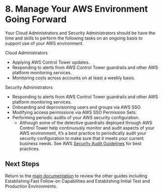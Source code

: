 # 8. Manage Your AWS Environment Going Forward

Your Cloud Administrators and Security Administrators should be have the time and skills to perform the following tasks on an ongoing basis to support use of your AWS environment.

Cloud Administrators

* Applying AWS Control Tower updates.
* Responding to alerts from AWS Control Tower guardrails and other AWS platform monitoring services.
* Monitoring costs across accounts on at least a weekly basis.

Security Administrators

* Responding to alerts from AWS Control Tower guardrails and other AWS platform monitoring services.
* Onboarding and deprovisioning users and groups via AWS SSO.
* Modifying access permissions via AWS SSO Permission Sets.
* Performing periodic audits of your AWS security configuration.
    * Although some of the detective guardrails deployed through AWS Control Tower help continuously monitor and audit aspects of your AWS environment, it’s a best practice to periodically audit your security configuration to make sure that it meets your current business needs. See AWS [Security Audit Guidelines](https://docs.aws.amazon.com/general/latest/gr/aws-security-audit-guide.html) for best practices.
    
## Next Steps

Return to the [main documentation](../README.md) to review the other guides including Establishing Fast Follow-on Capabilities and Establishing Initial Test and Production Environments.
